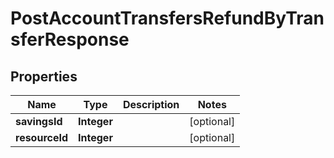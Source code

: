 # PostAccountTransfersRefundByTransferResponse

## Properties
Name | Type | Description | Notes
------------ | ------------- | ------------- | -------------
**savingsId** | **Integer** |  |  [optional]
**resourceId** | **Integer** |  |  [optional]
